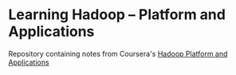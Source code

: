 # Learning Hadoop – Platform and Applications

Repository containing notes from Coursera's [Hadoop Platform and Applications](https://www.coursera.org/learn/hadoop/)

